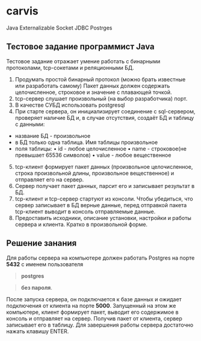 # carvis
Java Externalizable Socket JDBC Postrges

## Тестовое задание программист Java
Тестовое задание отражает умение работать с бинарными протоколами, tcp-сокетами и реляционными БД.
1. Продумать простой бинарный протокол (можно брать известные или разработать самому)
Пакет данных должен содержать целочисленное, строковое и значение с плавающей точкой.
2. tcp-сервер слушает произвольный (на выбор разработчика) порт. 
3. В качестве СУБД использовать postgresql
4. При старте сервера, он инициализирует соединение с sql-сервером, проверяет наличие БД и, в случае отсутствия, создаёт БД и таблицу с данными:
- название БД - произвольное
- в БД только одна таблица. Имя таблицы произвольное
- поля таблицы:
    • id - любое целочисленное
    • name - строковое(не превышает 65536 символов)
    • value - любое вещественное
5. tcp-клиент формирует пакет данных (произвольное целочисленное, строка произвольной длины, произвольное вещественное) и отправляет его на сервер.
6. Сервер получает пакет данных, парсит его и записывает результат в БД.
7. tcp-клиент и tcp-сервер стартуют из консоли. Чтобы убедиться, что сервер записывает в БД верные данные,  перед отправкой пакета tcp-клиент выводит в консоль отправляемые данные.
8. Предоставить исходники, описание установки, настройки и работы сервера и клиента. Кратко в произвольной форме.

## Решение занания
Для работы сервера на компьютере должен работать  Postgres на порте **5432** с именем пользователя 
> **postgres** 

> **без пароля**.

После запуска сервера, он подключается к базе данных и ожидает подключения от клиента на порте **5000**. Запущенный на этом же компьютере, клиент формирует пакет, выводит его содержимое в консоль и отправляет на сервер. Получив пакет от клиента, сервер записывает его в таблицу. Для завершения работы сервера достаточно нажать клавишу ENTER.

